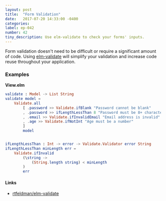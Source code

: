 ```yaml
---
layout: post
title:  "Form Validation"
date:   2017-07-20 14:33:00 -0400
categories:
label: ep-042
number: 42
tiny_description: Use elm-validate to check your forms' inputs.
---
```


Form validation doesn't need to be difficult or require a significant amount of code. Using [elm-validate](http://package.elm-lang.org/packages/rtfeldman/elm-validate/latest) will simplify your validation and increase code reuse throughout your application.

### Examples

**View.elm**

```elm
validate : Model -> List String
validate model =
    Validate.all
        [ .password >> Validate.ifBlank "Password cannot be blank"
        , .password >> ifLengthLessThan 8 "Password must be 8+ characters"
        , .email >> Validate.ifInvalidEmail "Email address is invalid"
        , .age >> Validate.ifNotInt "Age must be a number"
        ]
        model


ifLengthLessThan : Int -> error -> Validate.Validator error String
ifLengthLessThan minLength err =
    Validate.ifInvalid
        (\string ->
            (String.length string) < minLength
        )
        err
```

#### Links

* [rtfeldman/elm-validate](http://package.elm-lang.org/packages/rtfeldman/elm-validate/latest)
